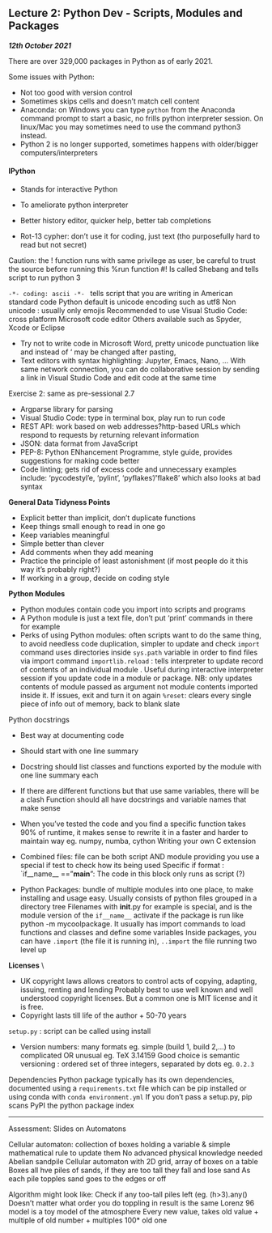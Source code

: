 ## Lecture 2: Python Dev - Scripts, Modules and Packages
***12th October 2021***

There are over 329,000 packages in Python as of early 2021.


Some issues with Python:
- Not too good with version control
- Sometimes skips cells and doesn’t match cell content
- Anaconda: on Windows you can type ```python``` from the Anaconda command prompt to start a basic, no frills python interpreter session. On linux/Mac you may sometimes need to use the command python3 instead.
- Python 2 is no longer supported, sometimes happens with older/bigger computers/interpreters

#### IPython
- Stands for interactive Python 
- To ameliorate python interpreter
- Better history editor, quicker help, better tab completions

- Rot-13 cypher: don’t use it for coding, just text (tho purposefully hard to read but not secret)

Caution: the ! function runs with same privilege as user, be careful to trust the source before running this
%run function 
#!  Is called Shebang and tells script to run python 3

```-*- coding: ascii -*- ``` tells script that you are writing in American standard code
Python default is unicode encoding such as utf8
Non unicode : usually only emojis
Recommended to use Visual Studio Code: cross platform Microsoft code editor
Others available such as Spyder, Xcode or Eclipse

- Try not to write code in Microsoft Word, pretty unicode punctuation like and instead of ‘ may be changed after pasting, 
- Text editors with syntax highlighting: Jupyter, Emacs, Nano, …
With same network connection, you can do collaborative session by sending a link in Visual Studio Code and edit code at the same time

Exercise 2: same as pre-sessional 2.7

- Argparse library for parsing
- Visual Studio Code: type in terminal box, play run to run code
- REST API: work based on web addresses?http-based URLs which respond to requests by returning relevant information 
- JSON: data format from JavaScript
- PEP-8: Python ENhancement Programme, style guide, provides suggestions for making code better
- Code linting; gets rid of excess code and unnecessary examples include: ‘pycodestyl’e, ‘pylint’, ‘pyflakes’/’flake8’ which also looks at bad syntax


**General Data Tidyness Points**

- Explicit better than implicit, don’t duplicate functions
- Keep things small enough to read in one go
- Keep variables meaningful
- Simple better than clever
- Add comments when they add meaning
- Practice the principle of least astonishment (if most people do it this way it’s probably right?)
- If working in a group, decide on coding style


**Python Modules** 

- Python modules contain code you import into scripts and programs
- A Python module is just a text file, don’t put ‘print’ commands in there for example
- Perks of using Python modules: often scripts want to do the same thing, to avoid needless code duplication, simpler to update and check 
`import` command uses directories inside `sys.path` variable in order to find files via import command 
`importlib.reload` : tells interpreter to update record of contents of an individual module . Useful during interactive interpreter session if you update code in a module or package.
NB: only updates contents of module passed as argument not module contents imported inside it. If issues, exit and turn it on again
`%reset`: clears every single piece of info out of memory, back to blank slate

Python docstrings
- Best way at documenting code
- Should start with one line summary 
- Docstring should list classes and functions exported by the module with one line summary each

- If there are different functions but that use same variables, there will be a clash 
Function should all have docstrings and variable names that make sense
- When you’ve tested the code and you find a specific function takes 90% of runtime, it makes sense to rewrite it in a faster and harder to maintain way eg. numpy, numba, cython
Writing your own C extension


- Combined files: file can be both script AND module providing you use a special if test to check how its being used
Specific if format : `if__name__ ==”__main__”:
The code in this block only runs as script (?)

- Python Packages: bundle of multiple modules into one place, to make installing and usage easy. Usually consists of python files grouped in a directory tree
Filenames with __init__.py for example is special, and is the module version of the `if__name__` activate if the package is run like python -m mycoolpackage. It usually has import commands to load functions and classes and define some variables
Inside packages, you can have `.import` (the file it is running in), `..import` the file running two level up

**Licenses**
\
- UK copyright laws allows creators to control acts of copying, adapting, issuing, renting and lending 
Probably best to use well known and well understood copyright licenses. But a common one is MIT license and it is free. 
- Copyright lasts till life of the author + 50-70 years


`setup.py` : script can be called using install 
- Version numbers: many formats eg. simple (build 1, build 2,...) to complicated OR unusual eg. TeX 3.14159
Good choice is semantic versioning : ordered set of three integers, separated by dots eg. `0.2.3`

Dependencies
Python package typically has its own dependencies, documented using a `requirements.txt` file which can be pip installed or using conda with `conda environment.yml`
If you don’t pass a setup.py, pip scans PyPI the python package index

---

Assessment: Slides on Automatons

Cellular automaton: collection of boxes holding a variable & simple mathematical rule to update them 
No advanced physical knowledge needed
Abelian sandpile
Cellular automaton with 2D grid, array of boxes on a table
Boxes all hve piles of sands, if they are too tall they fall and lose sand
As each pile topples sand goes to the edges or off

Algorithm might look like:
Check if any too-tall piles left (eg. (h>3).any()
Doesn’t matter what order you do toppling in result is the same
Lorenz 96 model is a toy model of the atmosphere 
Every new value, takes old value + multiple of old number + multiples 100* old one




